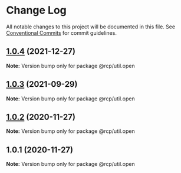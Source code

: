 # Change Log

All notable changes to this project will be documented in this file.
See [Conventional Commits](https://conventionalcommits.org) for commit guidelines.

<a name="1.0.4"></a>

## [1.0.4](https://github.com/imcuttle/rcp/compare/@rcp/util.open@1.0.3...@rcp/util.open@1.0.4) (2021-12-27)

**Note:** Version bump only for package @rcp/util.open

<a name="1.0.3"></a>

## [1.0.3](https://github.com/imcuttle/rcp/compare/@rcp/util.open@1.0.2...@rcp/util.open@1.0.3) (2021-09-29)

**Note:** Version bump only for package @rcp/util.open

<a name="1.0.2"></a>

## [1.0.2](https://github.com/imcuttle/rcp/compare/@rcp/util.open@1.0.1...@rcp/util.open@1.0.2) (2020-11-27)

**Note:** Version bump only for package @rcp/util.open

<a name="1.0.1"></a>

## 1.0.1 (2020-11-27)

**Note:** Version bump only for package @rcp/util.open
